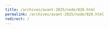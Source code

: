 ```yaml
---
title: /archives/avant-2025/node/820.html
permalink: /archives/avant-2025/node/820.html
redirect: /
---
```

